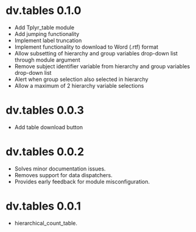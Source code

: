 
# dv.tables 0.1.0

* Add Tplyr_table module 
* Add jumping functionality
* Implement label truncation
* Implement functionality to download to Word (.rtf) format
* Allow subsetting of hierarchy and group variables drop-down list through module argument
* Remove subject identifier variable from hierarchy and group variables drop-down list
* Alert when group selection also selected in hierarchy
* Allow a maximum of 2 hierarchy variable selections

# dv.tables 0.0.3

* Add table download button

# dv.tables 0.0.2

* Solves minor documentation issues.
* Removes support for data dispatchers.
* Provides early feedback for module misconfiguration.

# dv.tables 0.0.1

* hierarchical_count_table.
